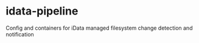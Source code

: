# idata-pipeline
Config and containers for iData managed filesystem change detection and notification
